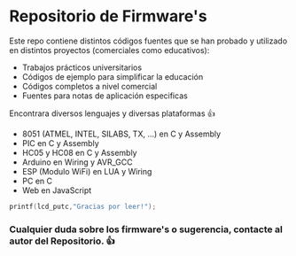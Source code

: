 # Repositorio de Firmware's 

Este repo contiene distintos códigos fuentes que se han probado y utilizado en distintos proyectos (comerciales como educativos):

 * Trabajos prácticos universitarios
 * Códigos de ejemplo para simplificar la educación
 * Códigos completos a nivel comercial
 * Fuentes para notas de aplicación especificas


Encontrara diversos lenguajes y diversas plataformas :+1:

 * 8051 (ATMEL, INTEL, SILABS, TX, ...) en C y Assembly
 * PIC en C y Assembly
 * HC05 y HC08 en C y Assembly
 * Arduino en Wiring y AVR_GCC
 * ESP (Modulo WiFi) en LUA y Wiring
 * PC en C
 * Web en JavaScript


```c++
printf(lcd_putc,"Gracias por leer!");
```


### Cualquier duda sobre los firmware's o sugerencia, contacte al autor del Repositorio. :+1:
